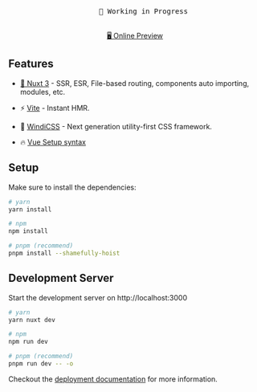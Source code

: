 <pre align="center">
    🧪 Working in Progress
</pre>

<p align="center">
    <br>
    <a href="https://tipp-front.herokuapp.com/">🖥 Online Preview</a>
    <br>
</p>

## Features

- [💚 Nuxt 3](https://v3.nuxtjs.org) - SSR, ESR, File-based routing, components auto importing, modules, etc.

- ⚡️ [Vite](https://vitejs.dev/) - Instant HMR.

- 🎨 [WindiCSS](https://windicss.org/) - Next generation utility-first CSS framework.

- 🔥 [Vue Setup syntax](https://vuejs.org/)

## Setup

Make sure to install the dependencies:

```bash
# yarn
yarn install

# npm
npm install

# pnpm (recommend)
pnpm install --shamefully-hoist
```

## Development Server

Start the development server on http://localhost:3000

```bash
# yarn
yarn nuxt dev

# npm
npm run dev

# pnpm (recommend)
pnpm run dev -- -o

```

Checkout the [deployment documentation](https://v3.nuxtjs.org/docs/deployment) for more information.
